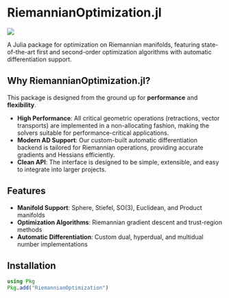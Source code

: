 # RiemannianOptimization.jl

[![](https://img.shields.io/badge/license-MIT-blue.svg)](LICENSE.md)

A Julia package for optimization on Riemannian manifolds, featuring state-of-the-art first and second-order optimization algorithms with automatic differentiation support.

## Why RiemannianOptimization.jl?

This package is designed from the ground up for **performance** and **flexibility**.

- **High Performance**: All critical geometric operations (retractions, vector transports) are implemented in a non-allocating fashion, making the solvers suitable for performance-critical applications.
- **Modern AD Support**: Our custom-built automatic differentiation backend is tailored for Riemannian operations, providing accurate gradients and Hessians efficiently.
- **Clean API**: The interface is designed to be simple, extensible, and easy to integrate into larger projects.

## Features

- **Manifold Support**: Sphere, Stiefel, SO(3), Euclidean, and Product manifolds
- **Optimization Algorithms**: Riemannian gradient descent and trust-region methods
- **Automatic Differentiation**: Custom dual, hyperdual, and multidual number implementations

## Installation

```julia
using Pkg
Pkg.add("RiemannianOptimization")